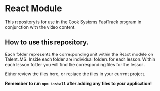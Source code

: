 # React Module


This repository is for use in the Cook Systems FastTrack program in conjunction with the video content.

## How to use this repository.


Each folder represents the corresponding unit within the React module on TalentLMS. Inside each folder are individual folders for each lesson.
Within each lesson folder you will find the corresponding files for the lesson.

Either review the files here, or replace the files in your current project. 

**Remember to run ```npm install``` after adding any files to your application!**
